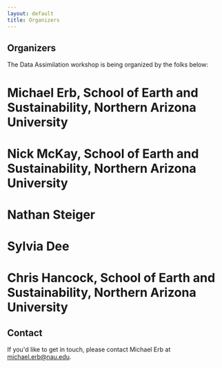 ```yaml
---
layout: default
title: Organizers
---
```


## Organizers

The Data Assimilation workshop is being organized by the folks below:

# Michael Erb, School of Earth and Sustainability, Northern Arizona University

# Nick McKay, School of Earth and Sustainability, Northern Arizona University

# Nathan Steiger

# Sylvia Dee

# Chris Hancock, School of Earth and Sustainability, Northern Arizona University

## Contact

If you'd like to get in touch, please contact Michael Erb at michael.erb@nau.edu.
